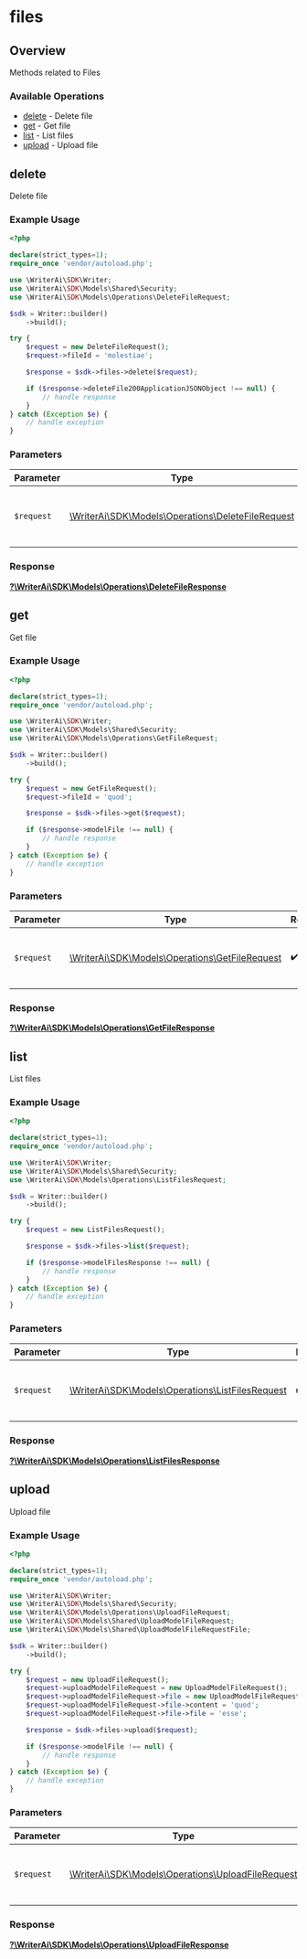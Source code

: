 # files

## Overview

Methods related to Files

### Available Operations

* [delete](#delete) - Delete file
* [get](#get) - Get file
* [list](#list) - List files
* [upload](#upload) - Upload file

## delete

Delete file

### Example Usage

```php
<?php

declare(strict_types=1);
require_once 'vendor/autoload.php';

use \WriterAi\SDK\Writer;
use \WriterAi\SDK\Models\Shared\Security;
use \WriterAi\SDK\Models\Operations\DeleteFileRequest;

$sdk = Writer::builder()
    ->build();

try {
    $request = new DeleteFileRequest();
    $request->fileId = 'molestiae';

    $response = $sdk->files->delete($request);

    if ($response->deleteFile200ApplicationJSONObject !== null) {
        // handle response
    }
} catch (Exception $e) {
    // handle exception
}
```

### Parameters

| Parameter                                                                                         | Type                                                                                              | Required                                                                                          | Description                                                                                       |
| ------------------------------------------------------------------------------------------------- | ------------------------------------------------------------------------------------------------- | ------------------------------------------------------------------------------------------------- | ------------------------------------------------------------------------------------------------- |
| `$request`                                                                                        | [\WriterAi\SDK\Models\Operations\DeleteFileRequest](../../models/operations/DeleteFileRequest.md) | :heavy_check_mark:                                                                                | The request object to use for the request.                                                        |


### Response

**[?\WriterAi\SDK\Models\Operations\DeleteFileResponse](../../models/operations/DeleteFileResponse.md)**


## get

Get file

### Example Usage

```php
<?php

declare(strict_types=1);
require_once 'vendor/autoload.php';

use \WriterAi\SDK\Writer;
use \WriterAi\SDK\Models\Shared\Security;
use \WriterAi\SDK\Models\Operations\GetFileRequest;

$sdk = Writer::builder()
    ->build();

try {
    $request = new GetFileRequest();
    $request->fileId = 'quod';

    $response = $sdk->files->get($request);

    if ($response->modelFile !== null) {
        // handle response
    }
} catch (Exception $e) {
    // handle exception
}
```

### Parameters

| Parameter                                                                                   | Type                                                                                        | Required                                                                                    | Description                                                                                 |
| ------------------------------------------------------------------------------------------- | ------------------------------------------------------------------------------------------- | ------------------------------------------------------------------------------------------- | ------------------------------------------------------------------------------------------- |
| `$request`                                                                                  | [\WriterAi\SDK\Models\Operations\GetFileRequest](../../models/operations/GetFileRequest.md) | :heavy_check_mark:                                                                          | The request object to use for the request.                                                  |


### Response

**[?\WriterAi\SDK\Models\Operations\GetFileResponse](../../models/operations/GetFileResponse.md)**


## list

List files

### Example Usage

```php
<?php

declare(strict_types=1);
require_once 'vendor/autoload.php';

use \WriterAi\SDK\Writer;
use \WriterAi\SDK\Models\Shared\Security;
use \WriterAi\SDK\Models\Operations\ListFilesRequest;

$sdk = Writer::builder()
    ->build();

try {
    $request = new ListFilesRequest();

    $response = $sdk->files->list($request);

    if ($response->modelFilesResponse !== null) {
        // handle response
    }
} catch (Exception $e) {
    // handle exception
}
```

### Parameters

| Parameter                                                                                       | Type                                                                                            | Required                                                                                        | Description                                                                                     |
| ----------------------------------------------------------------------------------------------- | ----------------------------------------------------------------------------------------------- | ----------------------------------------------------------------------------------------------- | ----------------------------------------------------------------------------------------------- |
| `$request`                                                                                      | [\WriterAi\SDK\Models\Operations\ListFilesRequest](../../models/operations/ListFilesRequest.md) | :heavy_check_mark:                                                                              | The request object to use for the request.                                                      |


### Response

**[?\WriterAi\SDK\Models\Operations\ListFilesResponse](../../models/operations/ListFilesResponse.md)**


## upload

Upload file

### Example Usage

```php
<?php

declare(strict_types=1);
require_once 'vendor/autoload.php';

use \WriterAi\SDK\Writer;
use \WriterAi\SDK\Models\Shared\Security;
use \WriterAi\SDK\Models\Operations\UploadFileRequest;
use \WriterAi\SDK\Models\Shared\UploadModelFileRequest;
use \WriterAi\SDK\Models\Shared\UploadModelFileRequestFile;

$sdk = Writer::builder()
    ->build();

try {
    $request = new UploadFileRequest();
    $request->uploadModelFileRequest = new UploadModelFileRequest();
    $request->uploadModelFileRequest->file = new UploadModelFileRequestFile();
    $request->uploadModelFileRequest->file->content = 'quod';
    $request->uploadModelFileRequest->file->file = 'esse';

    $response = $sdk->files->upload($request);

    if ($response->modelFile !== null) {
        // handle response
    }
} catch (Exception $e) {
    // handle exception
}
```

### Parameters

| Parameter                                                                                         | Type                                                                                              | Required                                                                                          | Description                                                                                       |
| ------------------------------------------------------------------------------------------------- | ------------------------------------------------------------------------------------------------- | ------------------------------------------------------------------------------------------------- | ------------------------------------------------------------------------------------------------- |
| `$request`                                                                                        | [\WriterAi\SDK\Models\Operations\UploadFileRequest](../../models/operations/UploadFileRequest.md) | :heavy_check_mark:                                                                                | The request object to use for the request.                                                        |


### Response

**[?\WriterAi\SDK\Models\Operations\UploadFileResponse](../../models/operations/UploadFileResponse.md)**

